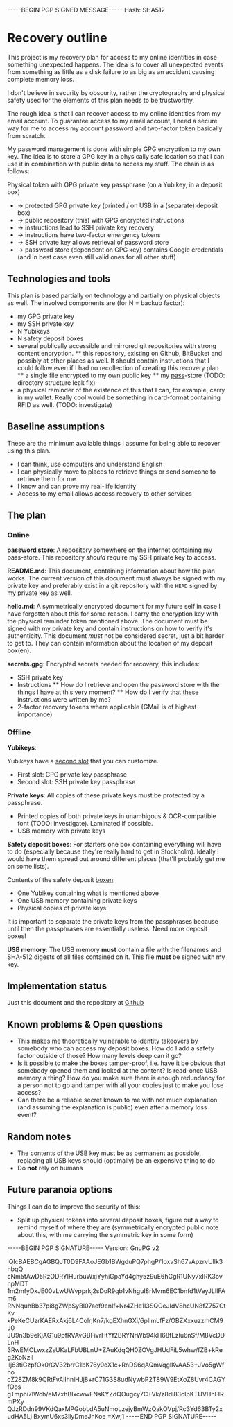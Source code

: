 -----BEGIN PGP SIGNED MESSAGE-----
Hash: SHA512

# Recovery outline

This project is my recovery plan for access to my online identities in case something unexpected happens. The idea is to cover all unexpected events from something as little as a disk failure to as big as an accident causing complete memory loss.

I don't believe in security by obscurity, rather the cryptography and physical safety used for the elements of this plan needs to be trustworthy.

The rough idea is that I can recover access to my online identities from my email account. To guarantee access to my email account, I need a secure way for me to access my account password and two-factor token basically from scratch.

My password management is done with simple GPG encryption to my own key. The idea is to store a GPG key in a physically safe location so that I can use it in combination with public data to access my stuff. The chain is as follows:

Physical token with GPG private key passphrase (on a Yubikey, in a deposit box)
- -> protected GPG private key (printed / on USB in a (separate) deposit box)
- -> public repository (this) with GPG encrypted instructions
- -> instructions lead to SSH private key recovery
- -> instructions have two-factor emergency tokens
- -> SSH private key allows retrieval of password store
- -> password store (dependent on GPG key) contains Google credentials (and in best case even still valid ones for all other stuff)

## Technologies and tools

This plan is based partially on technology and partially on physical objects as well. The involved components are (for N = backup factor):

* my GPG private key
* my SSH private key
* N Yubikeys
* N safety deposit boxes
* several publically accessible and mirrored git repositories with strong content encryption.
** this repository, existing on Github, BitBucket and possibly at other places as well. It should contain instructions that I could follow even if I had no recollection of creating this recovery plan
** a single file encrypted to my own public key 
** my [pass](http://www.passwordstore.org/)-store (TODO: directory structure leak fix)
* a physical reminder of the existence of this that I can, for example, carry in my wallet. Really cool would be something in card-format containing RFID as well. (TODO: investigate)

## Baseline assumptions

These are the minimum available things I assume for being able to recover using this plan.

* I can think, use computers and understand English
* I can physically move to places to retrieve things or send someone to retrieve them for me
* I know and can prove my real-life identity
* Access to my email allows access recovery to other services

## The plan

### Online

**password store**:
A repository somewhere on the internet containing my pass-store. This repository *should* require my SSH private key to access.

**README.md**:
This document, containing information about how the plan works. The current version of this document must always be signed with my private key and preferably exist in a git repository with the `HEAD` signed by my private key as well.

**hello.md**:
A symmetrically encrypted document for my future self in case I have forgotten about this for some reason. I carry the encryption key with the physical reminder token mentioned above. The document must be signed with my private key and contain instructions on how to verify it's authenticity.
This document *must* not be considered secret, just a bit harder to get to. They can contain information about the location of my deposit box(en).

**secrets.gpg**:
Encrypted secrets needed for recovery, this includes:
* SSH private key
* Instructions
** How do I retrieve and open the password store with the things I have at this very moment?
** How do I verify that these instructions were written by me?
* 2-factor recovery tokens where applicable (GMail is of highest importance)

### Offline

**Yubikeys**:

Yubikeys have a [second slot](http://www.yubico.com/products/services-software/personalization-tools/) that you can customize.

* First slot: GPG private key passphrase
* Second slot: SSH private key passphrase

**Private keys**:
All copies of these private keys must be protected by a passphrase.

* Printed copies of both private keys in unambigous & OCR-compatible font (TODO: investigate). Laminated if possible.
* USB memory with private keys

**Safety deposit boxes**:
For starters one box containing everything will have to do (especially because they're really hard to get in Stockholm). Ideally I would have them spread out around different places (that'll probably get me on some lists).

Contents of the safety deposit [boxen](http://en.wiktionary.org/wiki/boxen):
* One Yubikey containing what is mentioned above
* One USB memory containing private keys
* Physical copies of private keys.

It is important to separate the private keys from the passphrases because until then the passphrases are essentially useless. Need more deposit boxes!

**USB memory**:
The USB memory **must** contain a file with the filenames and SHA-512 digests of all files contained on it. This file **must** be signed with my key.

## Implementation status
Just this document and the repository at [Github](https://github.com/tazjin/recovery/)

## Known problems & Open questions

* This makes me theoretically vulnerable to identity takeovers by somebody who can access my deposit boxes. How do I add a safety factor outside of those? How many levels deep can it go?
* Is it possible to make the boxes tamper-proof, i.e. have it be obvious that somebody opened them and looked at the content? Is read-once USB memory a thing? How do you make sure there is enough redundancy for a person not to go and tamper with all your copies just to make you lose access?
* Can there be a reliable secret known to me with not much explanation (and assuming the explanation is public) even after a memory loss event?

## Random notes

* The contents of the USB key must be as permanent as possible, replacing all USB keys should (optimally) be an expensive thing to do
* Do **not** rely on humans

## Future paranoia options

Things I can do to improve the security of this:

* Split up physical tokens into several deposit boxes, figure out a way to remind myself of where they are (symmetrically encrypted public note about this, with me carrying the symmetric key in some form)

-----BEGIN PGP SIGNATURE-----
Version: GnuPG v2

iQIcBAEBCgAGBQJT0D9FAAoJEGb1BWgduPQ7phgP/1oxvSh67vApzrvUllk3hbqQ
cNm5tAwD5RzODRYlHurbuWxjYyhiGpaYd4ghy5z9uE6hGgR1UNy7xIRK3ovnpMDT
1m2mfyDxJE00vLwUWvpprkj2sDoR9qb1vNhguI8rMvm6EC1bnfd1tVeyJLIlFAm6
RNNquhBb37pi8gZWpSyBI07aef9enIf+Nr4ZHe1I3SQCeJIdV8hcUN8fZ757CtKv
kPeKeCUzrKAERxAkj6L4ColrjKn7/kgEXhnGXi/6pIImLfFz/OBZXxxuzzmCM9J0
JU9n3b9eKjAG1u9pfRVAvGBFivrHtYf2BRYNrWb94kH68fEzIu6nSf/M8VcDDLnH
3RwEMCLwxzZsUKaLFbUBLnU+ZAuKdqQH0ZOVgJHUdFiL5whw/fZB+kReg2KoNzIl
Ilj63tiGzpfOk0/GV32brrC1bK76y0oX1c+RnDS6qAQmVqglKvAA53+JVo5gWfho
cZ28ZM8k9QRtFvAiIhnlHJj8+rC71G3S8udNywbP2T89W9EtXoZ8Uvr4CAGYfOos
gTmphi7lWch/eM7xhBIxcwwFNsKYZdQOugcy7C+Vk/z8dl83cIpKTUVHhFIRmPXy
QJzRDdn99VKdQaxMPGobLdA5uNmoLzejyBmWzQakOVpj/Rc3Yd63BTy2xudHA5Lj
BxymU6xs3llyDmeJhKoe
=Xwj1
-----END PGP SIGNATURE-----
